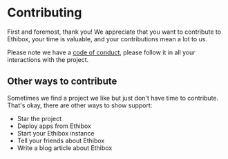 # Contributing

First and foremost, thank you! We appreciate that you want to contribute to Ethibox, your time is valuable, and your contributions mean a lot to us.

Please note we have a [code of conduct](CODE_OF_CONDUCT.md), please follow it in all your interactions with the project.

## Other ways to contribute

Sometimes we find a project we like but just don't have time to contribute. That's okay, there are other ways to show support:

- Star the project
- Deploy apps from Ethibox
- Start your Ethibox instance
- Tell your friends about Ethibox
- Write a blog article about Ethibox
